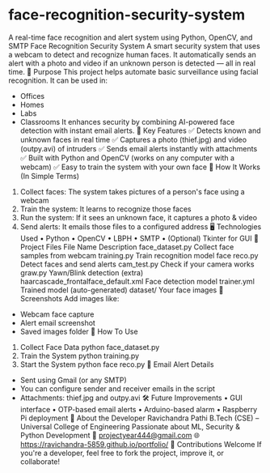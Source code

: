 # face-recognition-security-system
A real-time face recognition and alert system using Python, OpenCV, and SMTP
Face Recognition Security System
A smart security system that uses a webcam to detect and recognize human faces. It automatically sends an alert with a photo and video if an unknown person is detected — all in real time.
🎯 Purpose
This project helps automate basic surveillance using facial recognition. It can be used in:
- Offices
- Homes
- Labs
- Classrooms
It enhances security by combining AI-powered face detection with instant email alerts.
🚀 Key Features
✅ Detects known and unknown faces in real time
✅ Captures a photo (thief.jpg) and video (outpy.avi) of intruders
✅ Sends email alerts instantly with attachments
✅ Built with Python and OpenCV (works on any computer with a webcam)
✅ Easy to train the system with your own face
🧠 How It Works (In Simple Terms)
1. Collect faces: The system takes pictures of a person's face using a webcam
2. Train the system: It learns to recognize those faces
3. Run the system: If it sees an unknown face, it captures a photo & video
4. Send alerts: It emails those files to a configured address
🖥️ Technologies Used
• Python
• OpenCV
• LBPH
• SMTP
• (Optional) Tkinter for GUI
📂 Project Files
File Name	Description
face_dataset.py	Collect face samples from webcam
training.py	Train recognition model
face reco.py	Detect faces and send alerts
cam_test.py	Check if your camera works
graw.py	Yawn/Blink detection (extra)
haarcascade_frontalface_default.xml	Face detection model
trainer.yml	Trained model (auto-generated)
dataset/	Your face images
📸 Screenshots
Add images like:
- Webcam face capture
- Alert email screenshot
- Saved images folder
🧪 How To Use
1. Collect Face Data
   python face_dataset.py
2. Train the System
   python training.py
3. Start the System
   python face reco.py
📩 Email Alert Details
- Sent using Gmail (or any SMTP)
- You can configure sender and receiver emails in the script
- Attachments: thief.jpg and outpy.avi
🛠️ Future Improvements
• GUI interface
• OTP-based email alerts
• Arduino-based alarm
• Raspberry Pi deployment
👤 About the Developer
Ravichandra Pathi
B.Tech (CSE) – Universal College of Engineering
Passionate about ML, Security & Python Development
📧 projectyear444@gmail.com
🌐 https://ravichandra-5859.github.io/portfolio/
🤝 Contributions Welcome
If you're a developer, feel free to fork the project, improve it, or collaborate!
